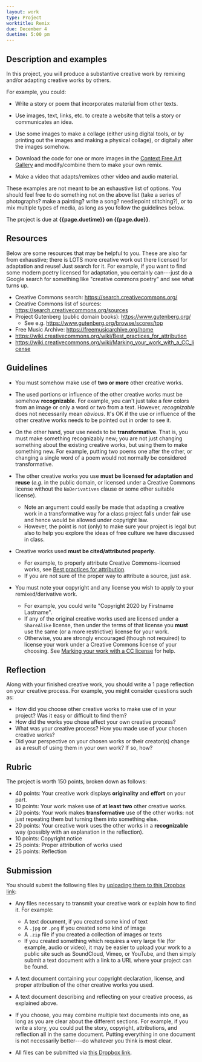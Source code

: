 ```yaml
---
layout: work
type: Project
worktitle: Remix
due: December 4
duetime: 5:00 pm
---
```


Description and examples
------------------------

In this project, you will produce a substantive creative work by
remixing and/or adapting creative works by others.

For example, you could:

- Write a story or poem that incorporates material from other texts.

- Use images, text, links, etc. to create a website that tells a story
  or communicates an idea.

- Use some images to make a collage (either using digital tools, or
  by printing out the images and making a physical collage), or
  digitally alter the images somehow.

- Download the code for one or more images in the [Context Free Art
  Gallery](https://www.contextfreeart.org/gallery/) and modify/combine
  them to make your own remix.

- Make a video that adapts/remixes other video and audio material.

These examples are not meant to be an exhaustive list of options.  You
should feel free to do something not on the above list (take a series
of photographs? make a painting? write a song? needlepoint
stitching?), or to mix multiple types of media, as long as you follow
the guidelines below.

The project is due at **{{page.duetime}} on {{page.due}}**.

Resources
---------

Below are some resources that may be helpful to you.  These are
also far from exhaustive; there is LOTS more creative work out there
licensed for adaptation and reuse! Just search for it.  For example,
if you want to find some modern poetry licensed for adaptation, you
certainly can---just do a Google search for something like "creative
commons poetry" and see what turns up.

- Creative Commons search: https://search.creativecommons.org/
- Creative Commons list of sources: https://search.creativecommons.org/sources
- Project Gutenberg (public domain books): https://www.gutenberg.org/
    - See e.g. https://www.gutenberg.org/browse/scores/top
- Free Music Archive: https://freemusicarchive.org/home
- https://wiki.creativecommons.org/wiki/Best_practices_for_attribution
- https://wiki.creativecommons.org/wiki/Marking_your_work_with_a_CC_license

Guidelines
----------

- You must somehow make use of **two or more** other creative works.

- The used portions or influence of the other creative works must be
  somehow **recognizable**.  For example, you can't just take a few
  colors from an image or only a word or two from a text. However,
  *recognizable* does not necessarily mean *obvious*.  It's OK if the
  use or influence of the other creative works needs to be pointed out
  in order to see it.

- On the other hand, your use needs to be **transformative**.  That
  is, you must make something recognizably new; you are not just
  changing something about the existing creative works, but using them
  to make something new. For example, putting two poems one after the
  other, or changing a single word of a poem would not normally be
  considered transformative.

- The other creative works you use **must be licensed for adaptation
  and reuse** (*e.g.* in the public domain, or licensed under a
  Creative Commons license without the `NoDerivatives` clause or some
  other suitable license).
    - Note an argument could easily be made that adapting a creative
      work in a transformative way for a class project falls under
      fair use and hence would be allowed under copyright law.
    - However, the point is not (only) to make sure your project is legal
      but also to help you explore the ideas of free culture we have
      discussed in class.

- Creative works used **must be cited/attributed properly**.
    - For example, to properly attribute Creative Commons-licensed
      works, see [Best practices for
      attribution](https://wiki.creativecommons.org/wiki/Best_practices_for_attribution).
    - If you are not sure of the proper way to attribute a source,
      just ask.

- You must note your copyright and any license you wish to apply to
  your remixed/derivative work.
    - For example, you could write "Copyright 2020 by Firstname
      Lastname".
    - If any of the original creative works used are licensed under a
      `ShareAlike` license, then under the terms of that license you
      **must** use the same (or a more restrictive) license for your
      work.
    - Otherwise, you are strongly encouraged (though not required) to
      license your work under a Creative Commons license of your
      choosing. See [Marking your work with a CC
      license](https://wiki.creativecommons.org/wiki/Marking_your_work_with_a_CC_license)
      for help.

Reflection
----------

Along with your finished creative work, you should write a 1 page
reflection on your creative process.  For example, you might consider
questions such as:

- How did you choose other creative works to make use of in your
  project?  Was it easy or difficult to find them?
- How did the works you chose affect your own creative process?
- What was your creative process?  How you made use of your chosen
  creative works?
- Did your perspective on your chosen works or their creator(s) change
  as a result of using them in your own work?  If so, how?

Rubric
------

The project is worth 150 points, broken down as follows:

- 40 points: Your creative work displays **originality** and
  **effort** on your part.
- 10 points: Your work makes use of **at least two** other
  creative works.
- 20 points: Your work makes **transformative** use of
  the other works: not just repeating them but turning them into
  something else.
- 20 points: Your creative work uses the other works in a
  **recognizable** way (possibly with an explanation in the
  reflection).
- 10 points: Copyright notice
- 25 points: Proper attribution of works used
- 25 points: Reflection

Submission
----------

You should submit the following files by [uploading them to this
  Dropbox link](https://www.dropbox.com/request/FWZaSNQbkDFQ4Skv18tF):

- Any files necessary to transmit your creative work or explain how to
  find it. For example:
    - A text document, if you created some kind of text
    - A `.jpg` or `.png` if you created some kind of image
    - A `.zip` file if you created a collection of images or texts
    - If you created something which requires a very large file (for
      example, audio or video), it may be easier to upload your work
      to a public site such as SoundCloud, Vimeo, or YouTube, and then
      simply submit a text document with a link to a URL where your
      project can be found.

- A text document containing your copyright declaration, license, and
  proper attribution of the other creative works you used.

- A text document describing and reflecting on your
  creative process, as explained above.

- If you choose, you may combine multiple text documents into one, as
  long as you are clear about the different sections.  For example, if
  you write a story, you could put the story, copyright, attributions,
  and reflection all in the same document.  Putting everything in one
  document is not necessarily better---do whatever you think is most
  clear.

- All files can be submitted via [this Dropbox
  link](https://www.dropbox.com/request/FWZaSNQbkDFQ4Skv18tF).
